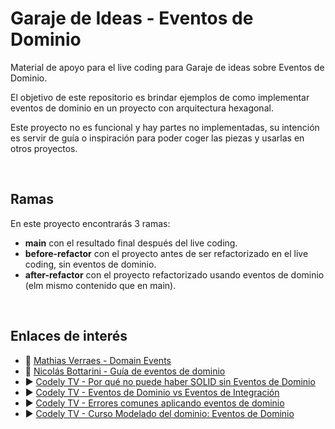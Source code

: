 # Garaje de Ideas - Eventos de Dominio

Material de apoyo para el live coding para Garaje de ideas sobre Eventos de Dominio.

El objetivo de este repositorio es brindar ejemplos de como implementar eventos de dominio en un proyecto con arquitectura hexagonal.

Este proyecto no es funcional y hay partes no implementadas, su intención es servir de guía o inspiración para poder coger las piezas y usarlas en otros proyectos.

<br>

## Ramas

En este proyecto encontrarás 3 ramas:

- **main** con el resultado final después del live coding.
- **before-refactor** con el proyecto antes de ser refactorizado en el live coding, sin eventos de dominio.
- **after-refactor** con el proyecto refactorizado usando eventos de dominio (elm mismo contenido que en main).

<br>

## Enlaces de interés

* :memo: [Mathias Verraes - Domain Events](https://verraes.net/2014/11/domain-events/)
* :memo: [Nicolás Bottarini - Guía de eventos de dominio](https://nbottarini.com/es/posts/2021/12/16/domain_events_guide/)
* :arrow_forward: [Codely TV - Por qué no puede haber SOLID sin Eventos de Dominio](https://youtu.be/159SstwQWE4)
* :arrow_forward: [Codely TV - Eventos de Dominio vs Eventos de Integración](https://youtu.be/NBnCW9_cK2g)
* :arrow_forward: [Codely TV - Errores comunes aplicando eventos de dominio ](https://youtu.be/Mb21zCnkHj8)
* :arrow_forward: [Codely TV - Curso Modelado del dominio: Eventos de Dominio](https://pro.codely.com/library/modelado-del-dominio-eventos-de-dominio-209046/544057/about/)
